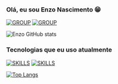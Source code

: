 
### Olá, eu sou Enzo Nascimento 😁

[![GROUP](https://img.shields.io/badge/Discord-7289DA?style=for-the-badge&logo=discord&logoColor=white)](https://discord.com/channels/@me)
[![GROUP](https://img.shields.io/badge/Gmail-D14836?style=for-the-badge&logo=gmail&logoColor=white)](enzo12caio@gmail.com)

![Enzo GitHub stats](https://github-readme-stats.vercel.app/api?username=Enzo-Nascimento&show_icons=true&theme=)

### Tecnologias que eu uso atualmente

[![SKILLS](https://img.shields.io/badge/HTML5-E34F26?style=for-the-badge&logo=html5&logoColor=white)]()
[![SKILLS](https://img.shields.io/badge/CSS3-1572B6?style=for-the-badge&logo=css3&logoColor=white)]()

[![Top Langs](https://github-readme-stats.vercel.app/api/top-langs/?username=Enzo-Nascimento&layout=compact)]()

